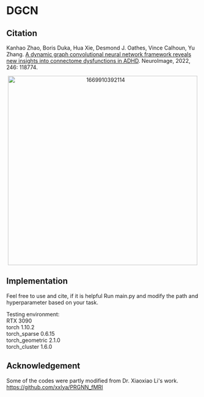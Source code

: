 # DGCN

## Citation<br />
Kanhao Zhao, Boris Duka, Hua Xie, Desmond J. Oathes, Vince Calhoun, Yu Zhang. [A dynamic graph convolutional neural network framework reveals new insights into connectome dysfunctions in ADHD](https://www.sciencedirect.com/science/article/pii/S1053811921010466
). NeuroImage, 2022, 246: 118774.

<div align=center>
<img width="496" alt="1669910392114" src="https://user-images.githubusercontent.com/55502834/205100381-223d9229-14a1-4751-a3b0-0efc3be2d2f6.png">
</div>

## Implementation<br />
Feel free to use and cite, if it is helpful
Run main.py and modify the path and hyperparameter based on your task.

Testing environment:<br />
RTX 3090<br />
torch 1.10.2<br />
torch_sparse 0.6.15<br />
torch_geometric 2.1.0<br />
torch_cluster 1.6.0

## Acknowledgement
Some of the codes were partly modified from Dr. Xiaoxiao Li's work. https://github.com/xxlya/PRGNN_fMRI

